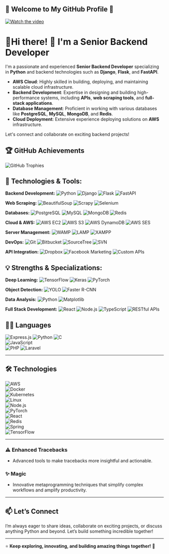 ## 🐍 Welcome to My GitHub Profile 👋
[![Watch the video](https://staging30.tekkiwebsolutions.com/wp-content/uploads/gurcharan.png)](https://staging30.tekkiwebsolutions.com/wp-content/uploads/profile3.mp4)


# 🧠Hi there! 👋 I'm a Senior Backend Developer

I'm a passionate and experienced **Senior Backend Developer** specializing in **Python** and backend technologies such as **Django**, **Flask**, and **FastAPI**. 
- **AWS Cloud**: Highly skilled in building, deploying, and maintaining scalable cloud infrastructure.
- **Backend Development**: Expertise in designing and building high-performance systems, including **APIs**, **web scraping tools**, and **full-stack applications**.
- **Database Management**: Proficient in working with various databases like **PostgreSQL**, **MySQL**, **MongoDB**, and **Redis**.
- **Cloud Deployment**: Extensive experience deploying solutions on **AWS** infrastructure.

Let's connect and collaborate on exciting backend projects!


## 🏆 GitHub Achievements  
![GitHub Trophies](https://github-profile-trophy.vercel.app/?username=kittinan&theme=radical&no-frame=true&margin-w=15&margin-h=15)  


## 🔧 Technologies & Tools:

**Backend Development:**
![Python](https://img.shields.io/badge/Python-3776AB?style=flat&logo=python&logoColor=white) 
![Django](https://img.shields.io/badge/Django-092D1F?style=flat&logo=django&logoColor=white) 
![Flask](https://img.shields.io/badge/Flask-000000?style=flat&logo=flask&logoColor=white) 
![FastAPI](https://img.shields.io/badge/FastAPI-009688?style=flat&logo=fastapi&logoColor=white)

**Web Scraping:**
![BeautifulSoup](https://img.shields.io/badge/BeautifulSoup-000000?style=flat&logo=python&logoColor=white) 
![Scrapy](https://img.shields.io/badge/Scrapy-66C6A0?style=flat&logo=scrapy&logoColor=white) 
![Selenium](https://img.shields.io/badge/Selenium-43B02A?style=flat&logo=selenium&logoColor=white)

**Databases:**
![PostgreSQL](https://img.shields.io/badge/PostgreSQL-336791?style=flat&logo=postgresql&logoColor=white) 
![MySQL](https://img.shields.io/badge/MySQL-4479A1?style=flat&logo=mysql&logoColor=white) 
![MongoDB](https://img.shields.io/badge/MongoDB-47A248?style=flat&logo=mongodb&logoColor=white) 
![Redis](https://img.shields.io/badge/Redis-DC382D?style=flat&logo=redis&logoColor=white)

**Cloud & AWS:**
![AWS EC2](https://img.shields.io/badge/AWS_EC2-FF9900?style=flat&logo=amazon-aws&logoColor=white)
![AWS S3](https://img.shields.io/badge/AWS_S3-569A31?style=flat&logo=amazon-aws&logoColor=white) 
![AWS DynamoDB](https://img.shields.io/badge/AWS_DynamoDB-4053D6?style=flat&logo=amazon-aws&logoColor=white) 
![AWS SES](https://img.shields.io/badge/AWS_SES-232F3E?style=flat&logo=amazon-aws&logoColor=white)

**Server Management:**
![WAMP](https://img.shields.io/badge/WAMP-005C5C?style=flat&logo=wamp&logoColor=white) 
![LAMP](https://img.shields.io/badge/LAMP-FB7A2A?style=flat&logo=apache&logoColor=white) 
![XAMPP](https://img.shields.io/badge/XAMPP-FE7A16?style=flat&logo=xampp&logoColor=white)

**DevOps:**
![Git](https://img.shields.io/badge/Git-F05032?style=flat&logo=git&logoColor=white) 
![Bitbucket](https://img.shields.io/badge/Bitbucket-0052CC?style=flat&logo=bitbucket&logoColor=white) 
![SourceTree](https://img.shields.io/badge/SourceTree-0078D4?style=flat&logo=sourcetree&logoColor=white) 
![SVN](https://img.shields.io/badge/SVN-809CC9?style=flat&logo=apache-subversion&logoColor=white)

**API Integration:**
![Dropbox](https://img.shields.io/badge/Dropbox-0061FF?style=flat&logo=dropbox&logoColor=white) 
![Facebook Marketing](https://img.shields.io/badge/Facebook_Marketing-1877F2?style=flat&logo=facebook&logoColor=white) 
![Custom APIs](https://img.shields.io/badge/Custom_APIs-61DAFB?style=flat&logo=graphql&logoColor=white)

## 💡 Strengths & Specializations:

**Deep Learning:**
![TensorFlow](https://img.shields.io/badge/TensorFlow-FF6F00?style=flat&logo=tensorflow&logoColor=white) 
![Keras](https://img.shields.io/badge/Keras-D00000?style=flat&logo=keras&logoColor=white) 
![PyTorch](https://img.shields.io/badge/PyTorch-EE4C2C?style=flat&logo=pytorch&logoColor=white)

**Object Detection:**
![YOLO](https://img.shields.io/badge/YOLO-FF4B2B?style=flat&logo=python&logoColor=white) 
![Faster R-CNN](https://img.shields.io/badge/Faster_RCNN-82B5C1?style=flat&logo=python&logoColor=white)

**Data Analysis:**
![Python](https://img.shields.io/badge/Python-3776AB?style=flat&logo=python&logoColor=white) 
![Matplotlib](https://img.shields.io/badge/Matplotlib-003B57?style=flat&logo=matplotlib&logoColor=white)

**Full Stack Development:**
![React](https://img.shields.io/badge/React-61DAFB?style=flat&logo=react&logoColor=white) 
![Node.js](https://img.shields.io/badge/Node.js-339933?style=flat&logo=node.js&logoColor=white) 
![TypeScript](https://img.shields.io/badge/TypeScript-3178C6?style=flat&logo=typescript&logoColor=white) 
![RESTful APIs](https://img.shields.io/badge/RESTful_APIs-42A5F5?style=flat&logo=api&logoColor=white)


## 🧑‍💻 Languages  

![Express.js](https://img.shields.io/badge/Express.js-000000?style=for-the-badge&logo=express&logoColor=white) 
![Python](https://img.shields.io/badge/Python-3776AB?style=for-the-badge&logo=python&logoColor=white) 
![C](https://img.shields.io/badge/C-A8B9CC?style=for-the-badge&logo=c&logoColor=black)  
![JavaScript](https://img.shields.io/badge/JavaScript-F7DF1E?style=for-the-badge&logo=javascript&logoColor=black)  
![PHP](https://img.shields.io/badge/PHP-777BB4?style=for-the-badge&logo=php&logoColor=white) 
![Laravel](https://img.shields.io/badge/Laravel-FF2D20?style=for-the-badge&logo=laravel&logoColor=white) 

---

## 🛠️ Technologies  
![AWS](https://img.shields.io/badge/AWS-232F3E?style=for-the-badge&logo=amazon-aws&logoColor=white)  
![Docker](https://img.shields.io/badge/Docker-2496ED?style=for-the-badge&logo=docker&logoColor=white)  
![Kubernetes](https://img.shields.io/badge/Kubernetes-326CE5?style=for-the-badge&logo=kubernetes&logoColor=white)  
![Linux](https://img.shields.io/badge/Linux-FCC624?style=for-the-badge&logo=linux&logoColor=black)  
![Node.js](https://img.shields.io/badge/Node.js-339933?style=for-the-badge&logo=node.js&logoColor=white)  
![PyTorch](https://img.shields.io/badge/PyTorch-EE4C2C?style=for-the-badge&logo=pytorch&logoColor=white)  
![React](https://img.shields.io/badge/React-61DAFB?style=for-the-badge&logo=react&logoColor=black)  
![Redis](https://img.shields.io/badge/Redis-DC382D?style=for-the-badge&logo=redis&logoColor=white)  
![Spring](https://img.shields.io/badge/Spring-6DB33F?style=for-the-badge&logo=spring&logoColor=white)  
![TensorFlow](https://img.shields.io/badge/TensorFlow-FF6F00?style=for-the-badge&logo=tensorflow&logoColor=white)  


---




### ⚠️ Enhanced Tracebacks  
- Advanced tools to make tracebacks more insightful and actionable.  

### ✨ Magic  
- Innovative metaprogramming techniques that simplify complex workflows and amplify productivity.  


---

## 📫 Let’s Connect  
I’m always eager to share ideas, collaborate on exciting projects, or discuss anything Python and beyond. Let’s build something incredible together!  

---

⭐ **Keep exploring, innovating, and building amazing things together!** 🚀  


